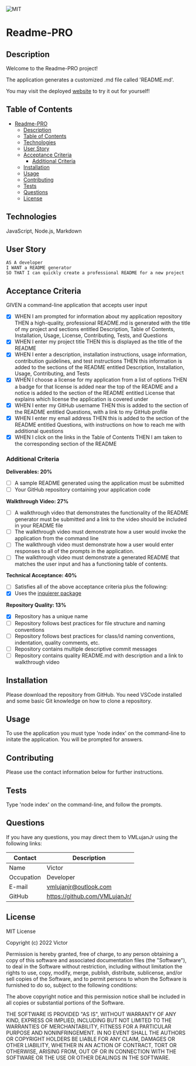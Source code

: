  ![MIT](https://img.shields.io/badge/License-MIT-blue)
# Readme-PRO

## Description

Welcome to the Readme-PRO project!

The application generates a customized .md file called 'README.md'.

You may visit the deployed [website](https://VMLujanJr.github.io/readme-pro/) to try it out for yourself!

## Table of Contents

- [Readme-PRO](#readme-pro)
  - [Description](#description)
  - [Table of Contents](#table-of-contents)
  - [Technologies](#technologies)
  - [User Story](#user-story)
  - [Acceptance Criteria](#acceptance-criteria)
    - [Additional Criteria](#additional-criteria)
  - [Installation](#installation)
  - [Usage](#usage)
  - [Contributing](#contributing)
  - [Tests](#tests)
  - [Questions](#questions)
  - [License](#license)

## Technologies
JavaScript, Node.js, Markdown

## User Story
~~~
AS A developer
I WANT a README generator
SO THAT I can quickly create a professional README for a new project
~~~

## Acceptance Criteria

GIVEN a command-line application that accepts user input
- [x] WHEN I am prompted for information about my application repository
THEN a high-quality, professional README.md is generated with the title of my project and sections entitled Description, Table of Contents, Installation, Usage, License, Contributing, Tests, and Questions
- [x] WHEN I enter my project title
THEN this is displayed as the title of the README
- [x] WHEN I enter a description, installation instructions, usage information, contribution guidelines, and test instructions
THEN this information is added to the sections of the README entitled Description, Installation, Usage, Contributing, and Tests
- [x] WHEN I choose a license for my application from a list of options
THEN a badge for that license is added near the top of the README and a notice is added to the section of the README entitled License that explains which license the application is covered under
- [x] WHEN I enter my GitHub username
THEN this is added to the section of the README entitled Questions, with a link to my GitHub profile
- [x] WHEN I enter my email address
THEN this is added to the section of the README entitled Questions, with instructions on how to reach me with additional questions
- [x] WHEN I click on the links in the Table of Contents
THEN I am taken to the corresponding section of the README

### Additional Criteria

**Deliverables: 20%**

- [ ] A sample README generated using the application must be submitted
- [ ] Your GitHub repository containing your application code

**Walkthrough Video: 27%**

- [ ] A walkthrough video that demonstrates the functionality of the README generator must be submitted and a link to the video should be included in your README file
- [ ] The walkthrough video must demonstrate how a user would invoke the application from the command line
- [ ] The walkthrough video must demonstrate how a user would enter responses to all of the prompts in the application.
- [ ] The walkthrough video must demonstrate a generated README that matches the user input and has a functioning table of contents.

**Technical Acceptance: 40%**

- [ ] Satisfies all of the above acceptance criteria plus the following:
- [x] Uses the [inquierer package](https://www.npmjs.com/package/inquirer)

**Repository Quality: 13%**

- [x] Repository has a unique name
- [ ] Repository follows best practices for file structure and naming conventions
- [ ] Repository follows best practices for class/id naming conventions, indentation, quality comments, etc.
- [ ] Repository contains multiple descriptive commit messages
- [ ] Repository contains quality README.md with description and a link to walkthrough video

## Installation

Please download the repository from GitHub. You need VSCode installed and some basic Git knowledge on how to clone a repository.

## Usage

To use the application you must type 'node index' on the command-line to initate the application. You will be prompted for answers.

## Contributing

Please use the contact information below for further instructions.

## Tests

Type 'node index' on the command-line, and follow the prompts.

## Questions

If you have any questions, you may direct them to VMLujanJr using the following links:

| Contact | Description |
| --- | --- |
| Name | Victor |
| Occupation | Developer |
| E-mail | <vmlujanjr@outlook.com> |
| GitHub | <https://github.com/VMLujanJr/> |

## License

MIT License

Copyright (c) 2022 Victor

Permission is hereby granted, free of charge, to any person obtaining a copy
of this software and associated documentation files (the "Software"), to deal
in the Software without restriction, including without limitation the rights
to use, copy, modify, merge, publish, distribute, sublicense, and/or sell
copies of the Software, and to permit persons to whom the Software is
furnished to do so, subject to the following conditions:

The above copyright notice and this permission notice shall be included in all
copies or substantial portions of the Software.

THE SOFTWARE IS PROVIDED "AS IS", WITHOUT WARRANTY OF ANY KIND, EXPRESS OR
IMPLIED, INCLUDING BUT NOT LIMITED TO THE WARRANTIES OF MERCHANTABILITY,
FITNESS FOR A PARTICULAR PURPOSE AND NONINFRINGEMENT. IN NO EVENT SHALL THE
AUTHORS OR COPYRIGHT HOLDERS BE LIABLE FOR ANY CLAIM, DAMAGES OR OTHER
LIABILITY, WHETHER IN AN ACTION OF CONTRACT, TORT OR OTHERWISE, ARISING FROM,
OUT OF OR IN CONNECTION WITH THE SOFTWARE OR THE USE OR OTHER DEALINGS IN THE
SOFTWARE.